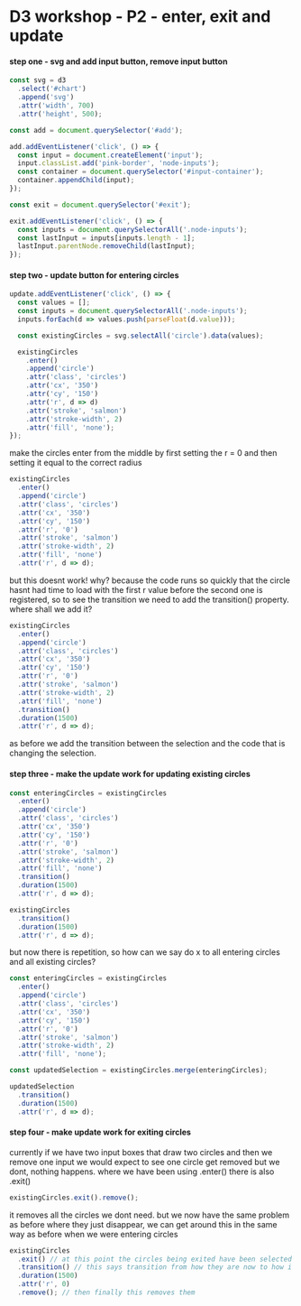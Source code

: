 # D3 workshop - P2 - enter, exit and update

#### step one - svg and add input button, remove input button

```js
const svg = d3
  .select('#chart')
  .append('svg')
  .attr('width', 700)
  .attr('height', 500);

const add = document.querySelector('#add');

add.addEventListener('click', () => {
  const input = document.createElement('input');
  input.classList.add('pink-border', 'node-inputs');
  const container = document.querySelector('#input-container');
  container.appendChild(input);
});

const exit = document.querySelector('#exit');

exit.addEventListener('click', () => {
  const inputs = document.querySelectorAll('.node-inputs');
  const lastInput = inputs[inputs.length - 1];
  lastInput.parentNode.removeChild(lastInput);
});
```

#### step two - update button for entering circles

```js
update.addEventListener('click', () => {
  const values = [];
  const inputs = document.querySelectorAll('.node-inputs');
  inputs.forEach(d => values.push(parseFloat(d.value)));

  const existingCircles = svg.selectAll('circle').data(values);

  existingCircles
    .enter()
    .append('circle')
    .attr('class', 'circles')
    .attr('cx', '350')
    .attr('cy', '150')
    .attr('r', d => d)
    .attr('stroke', 'salmon')
    .attr('stroke-width', 2)
    .attr('fill', 'none');
});
```

make the circles enter from the middle by first setting the r = 0 and then setting it equal to the correct radius

```js
existingCircles
  .enter()
  .append('circle')
  .attr('class', 'circles')
  .attr('cx', '350')
  .attr('cy', '150')
  .attr('r', '0')
  .attr('stroke', 'salmon')
  .attr('stroke-width', 2)
  .attr('fill', 'none')
  .attr('r', d => d);
```

but this doesnt work! why? because the code runs so quickly that the circle hasnt had time to load with the first r value before the second one is registered, so to see the transition we need to add the transition() property. where shall we add it?

```js
existingCircles
  .enter()
  .append('circle')
  .attr('class', 'circles')
  .attr('cx', '350')
  .attr('cy', '150')
  .attr('r', '0')
  .attr('stroke', 'salmon')
  .attr('stroke-width', 2)
  .attr('fill', 'none')
  .transition()
  .duration(1500)
  .attr('r', d => d);
```

as before we add the transition between the selection and the code that is changing the selection.

#### step three - make the update work for updating existing circles

```js
const enteringCircles = existingCircles
  .enter()
  .append('circle')
  .attr('class', 'circles')
  .attr('cx', '350')
  .attr('cy', '150')
  .attr('r', '0')
  .attr('stroke', 'salmon')
  .attr('stroke-width', 2)
  .attr('fill', 'none')
  .transition()
  .duration(1500)
  .attr('r', d => d);

existingCircles
  .transition()
  .duration(1500)
  .attr('r', d => d);
```

but now there is repetition, so how can we say do x to all entering circles and all existing circles?

```js
const enteringCircles = existingCircles
  .enter()
  .append('circle')
  .attr('class', 'circles')
  .attr('cx', '350')
  .attr('cy', '150')
  .attr('r', '0')
  .attr('stroke', 'salmon')
  .attr('stroke-width', 2)
  .attr('fill', 'none');

const updatedSelection = existingCircles.merge(enteringCircles);

updatedSelection
  .transition()
  .duration(1500)
  .attr('r', d => d);
```

#### step four - make update work for exiting circles

currently if we have two input boxes that draw two circles and then we remove one input we would expect to see one circle get removed but we dont, nothing happens.
where we have been using .enter() there is also .exit()

```js
existingCircles.exit().remove();
```

it removes all the circles we dont need. but we now have the same problem as before where they just disappear, we can get around this in the same way as before when we were entering circles

```js
existingCircles
  .exit() // at this point the circles being exited have been selected
  .transition() // this says transition from how they are now to how i am about to change them
  .duration(1500)
  .attr('r', 0)
  .remove(); // then finally this removes them
```
